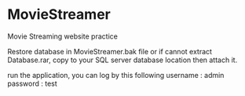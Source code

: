 # MovieStreamer
Movie Streaming website practice

Restore database in MovieStreamer.bak file
or if cannot extract Database.rar, copy to your SQL server database location then attach it.

run the application, you can log by this following
username : admin
password : test
